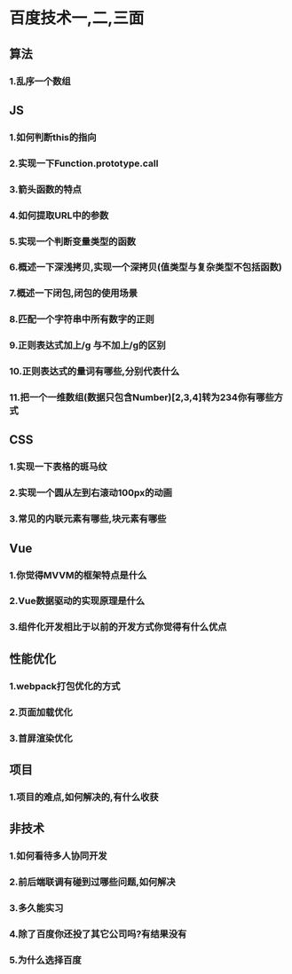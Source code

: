 # 百度技术一,二,三面
## 算法
### 1.乱序一个数组

## JS
### 1.如何判断this的指向
### 2.实现一下Function.prototype.call
### 3.箭头函数的特点
### 4.如何提取URL中的参数
### 5.实现一个判断变量类型的函数
### 6.概述一下深浅拷贝,实现一个深拷贝(值类型与复杂类型不包括函数)
### 7.概述一下闭包,闭包的使用场景
### 8.匹配一个字符串中所有数字的正则
### 9.正则表达式加上/g 与不加上/g的区别
### 10.正则表达式的量词有哪些,分别代表什么
### 11.把一个一维数组(数据只包含Number)[2,3,4]转为234你有哪些方式

## CSS
### 1.实现一下表格的斑马纹
### 2.实现一个圆从左到右滚动100px的动画
### 3.常见的内联元素有哪些,块元素有哪些

## Vue
### 1.你觉得MVVM的框架特点是什么
### 2.Vue数据驱动的实现原理是什么
### 3.组件化开发相比于以前的开发方式你觉得有什么优点

## 性能优化
### 1.webpack打包优化的方式
### 2.页面加载优化
### 3.首屏渲染优化

## 项目
### 1.项目的难点,如何解决的,有什么收获

## 非技术
### 1.如何看待多人协同开发
### 2.前后端联调有碰到过哪些问题,如何解决
### 3.多久能实习
### 4.除了百度你还投了其它公司吗?有结果没有
### 5.为什么选择百度

<comment/>
<tongji/>